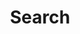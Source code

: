 ---
title: "Search" # in any language you want
layout: "search" # is necessary
# url: "/archive"
# description: "Description for Search"
---